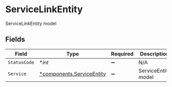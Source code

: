 # ServiceLinkEntity

ServiceLinkEntity model


## Fields

| Field                                                                 | Type                                                                  | Required                                                              | Description                                                           |
| --------------------------------------------------------------------- | --------------------------------------------------------------------- | --------------------------------------------------------------------- | --------------------------------------------------------------------- |
| `StatusCode`                                                          | **int*                                                                | :heavy_minus_sign:                                                    | N/A                                                                   |
| `Service`                                                             | [*components.ServiceEntity](../../models/components/serviceentity.md) | :heavy_minus_sign:                                                    | ServiceEntity model                                                   |
